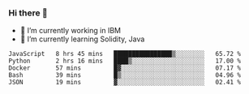 ### Hi there 👋

<!--
**mathcodeman/mathcodeman** is a ✨ _special_ ✨ repository because its `README.md` (this file) appears on your GitHub profile.

Here are some ideas to get you started:

- 🔭 I’m currently working on ...
- 🌱 I’m currently learning ...
- 👯 I’m looking to collaborate on ...
- 🤔 I’m looking for help with ...
- 💬 Ask me about ...
- 📫 How to reach me: ...
- 😄 Pronouns: ...
- ⚡ Fun fact: ...
-->

- 🔭 I’m currently working in IBM
- 🌱 I’m currently learning Solidity, Java

<!--START_SECTION:waka-->

```text
JavaScript   8 hrs 45 mins   ████████████████▒░░░░░░░░   65.72 %
Python       2 hrs 16 mins   ████▒░░░░░░░░░░░░░░░░░░░░   17.00 %
Docker       57 mins         █▓░░░░░░░░░░░░░░░░░░░░░░░   07.17 %
Bash         39 mins         █▒░░░░░░░░░░░░░░░░░░░░░░░   04.96 %
JSON         19 mins         ▓░░░░░░░░░░░░░░░░░░░░░░░░   02.41 %
```

<!--END_SECTION:waka-->
